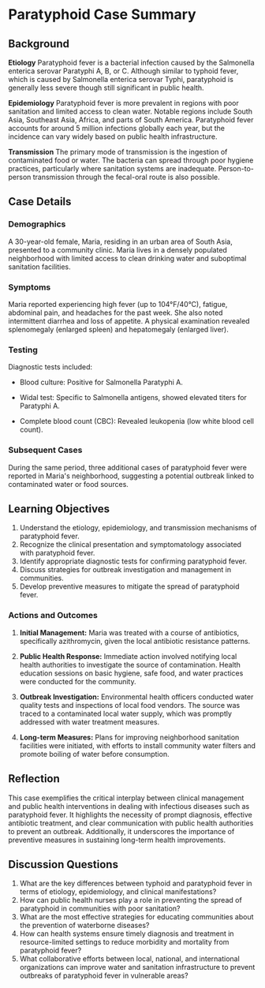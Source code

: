 # Paratyphoid Case Summary

## Background

**Etiology**
Paratyphoid fever is a bacterial infection caused by the Salmonella enterica serovar Paratyphi A, B, or C. Although similar to typhoid fever, which is caused by Salmonella enterica serovar Typhi, paratyphoid is generally less severe though still significant in public health.

**Epidemiology**
Paratyphoid fever is more prevalent in regions with poor sanitation and limited access to clean water. Notable regions include South Asia, Southeast Asia, Africa, and parts of South America. Paratyphoid fever accounts for around 5 million infections globally each year, but the incidence can vary widely based on public health infrastructure.

**Transmission**
The primary mode of transmission is the ingestion of contaminated food or water. The bacteria can spread through poor hygiene practices, particularly where sanitation systems are inadequate. Person-to-person transmission through the fecal-oral route is also possible.

## Case Details

### Demographics
A 30-year-old female, Maria, residing in an urban area of South Asia, presented to a community clinic. Maria lives in a densely populated neighborhood with limited access to clean drinking water and suboptimal sanitation facilities.

### Symptoms
Maria reported experiencing high fever (up to 104°F/40°C), fatigue, abdominal pain, and headaches for the past week. She also noted intermittent diarrhea and loss of appetite. A physical examination revealed splenomegaly (enlarged spleen) and hepatomegaly (enlarged liver).

### Testing
Diagnostic tests included:

- Blood culture: Positive for Salmonella Paratyphi A.

- Widal test: Specific to Salmonella antigens, showed elevated titers for Paratyphi A.

- Complete blood count (CBC): Revealed leukopenia (low white blood cell count).

### Subsequent Cases
During the same period, three additional cases of paratyphoid fever were reported in Maria's neighborhood, suggesting a potential outbreak linked to contaminated water or food sources.

## Learning Objectives
1. Understand the etiology, epidemiology, and transmission mechanisms of paratyphoid fever.
2. Recognize the clinical presentation and symptomatology associated with paratyphoid fever.
3. Identify appropriate diagnostic tests for confirming paratyphoid fever.
4. Discuss strategies for outbreak investigation and management in communities.
5. Develop preventive measures to mitigate the spread of paratyphoid fever.

### Actions and Outcomes
1. **Initial Management:** Maria was treated with a course of antibiotics, specifically azithromycin, given the local antibiotic resistance patterns.
   
2. **Public Health Response:** Immediate action involved notifying local health authorities to investigate the source of contamination. Health education sessions on basic hygiene, safe food, and water practices were conducted for the community.

3. **Outbreak Investigation:** Environmental health officers conducted water quality tests and inspections of local food vendors. The source was traced to a contaminated local water supply, which was promptly addressed with water treatment measures.

4. **Long-term Measures:** Plans for improving neighborhood sanitation facilities were initiated, with efforts to install community water filters and promote boiling of water before consumption.

## Reflection
This case exemplifies the critical interplay between clinical management and public health interventions in dealing with infectious diseases such as paratyphoid fever. It highlights the necessity of prompt diagnosis, effective antibiotic treatment, and clear communication with public health authorities to prevent an outbreak. Additionally, it underscores the importance of preventive measures in sustaining long-term health improvements.

## Discussion Questions
1. What are the key differences between typhoid and paratyphoid fever in terms of etiology, epidemiology, and clinical manifestations?
2. How can public health nurses play a role in preventing the spread of paratyphoid in communities with poor sanitation?
3. What are the most effective strategies for educating communities about the prevention of waterborne diseases?
4. How can health systems ensure timely diagnosis and treatment in resource-limited settings to reduce morbidity and mortality from paratyphoid fever?
5. What collaborative efforts between local, national, and international organizations can improve water and sanitation infrastructure to prevent outbreaks of paratyphoid fever in vulnerable areas?
